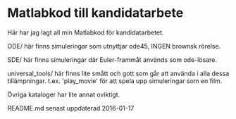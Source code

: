 # Matlabkod till kandidatarbete
Här har jag lagt all min Matlabkod för kandidatarbetet.

ODE/ här finns simuleringar som utnyttjar ode45, INGEN brownsk rörelse.

SDE/ här finns simuleringar där Euler-frammåt används som ode-lösare.

universal_tools/ här finns lite smått och gott som går att använda i alla dessa tillämpningar. t.ex. 'play_movie' för att spela upp simuleringar som en film.

Övriga kataloger har lite annat oviktigt. 

README.md senast uppdaterad 2016-01-17